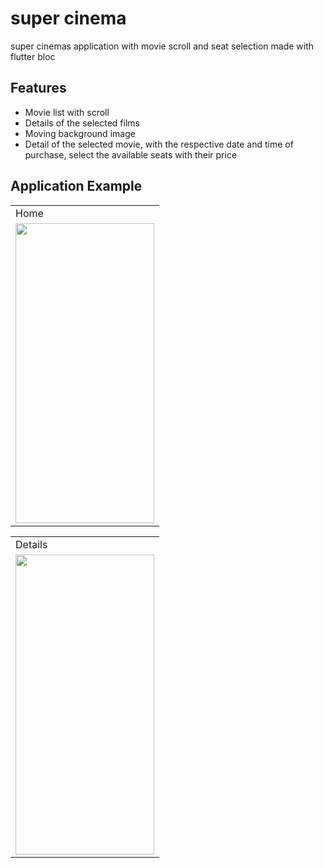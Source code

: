 # super cinema

super cinemas application with movie scroll and seat selection made with flutter bloc

## Features

- Movie list with scroll
- Details of the selected films
- Moving background image
- Detail of the selected movie, with the respective date and time of purchase, select the available seats with their price

## Application Example

<table>
  <tr>
  <td> Home </td>
 
  </tr>
  <tr>
  <td><img src="https://media.giphy.com/media/ij3jDLAliLQCBAqxo0/giphy-downsized-large.gif" width="222" height="480" frameBorder="0" class="giphy-embed" allowFullScreen></img></td>

  </tr>
  </table>

<table>
  <tr>
  <td> Details </td>
  
  </tr>
  <tr>
  <td><img src="https://media.giphy.com/media/Acd11xz4sMo6Jenahk/giphy.gif" width="222" height="480" frameBorder="0" class="giphy-embed" allowFullScreen></img></td>

  </tr>
  </table>
